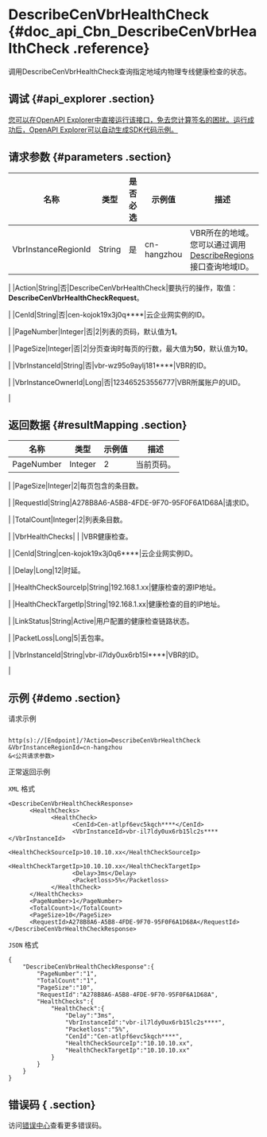 # DescribeCenVbrHealthCheck {#doc_api_Cbn_DescribeCenVbrHealthCheck .reference}

调用DescribeCenVbrHealthCheck查询指定地域内物理专线健康检查的状态。

## 调试 {#api_explorer .section}

[您可以在OpenAPI Explorer中直接运行该接口，免去您计算签名的困扰。运行成功后，OpenAPI Explorer可以自动生成SDK代码示例。](https://api.aliyun.com/#product=Cbn&api=DescribeCenVbrHealthCheck&type=RPC&version=2017-09-12)

## 请求参数 {#parameters .section}

|名称|类型|是否必选|示例值|描述|
|--|--|----|---|--|
|VbrInstanceRegionId|String|是|cn-hangzhou|VBR所在的地域。您可以通过调用[DescribeRegions](~~36063~~)接口查询地域ID。

 |
|Action|String|否|DescribeCenVbrHealthCheck|要执行的操作，取值：**DescribeCenVbrHealthCheckRequest**。

 |
|CenId|String|否|cen-kojok19x3j0q\*\*\*\*|云企业网实例的ID。

 |
|PageNumber|Integer|否|2|列表的页码，默认值为**1**。

 |
|PageSize|Integer|否|2|分页查询时每页的行数，最大值为**50**，默认值为**10**。

 |
|VbrInstanceId|String|否|vbr-wz95o9aylj181\*\*\*\*|VBR的ID。

 |
|VbrInstanceOwnerId|Long|否|123465253556777|VBR所属账户的UID。

 |

## 返回数据 {#resultMapping .section}

|名称|类型|示例值|描述|
|--|--|---|--|
|PageNumber|Integer|2|当前页码。

 |
|PageSize|Integer|2|每页包含的条目数。

 |
|RequestId|String|A278B8A6-A5B8-4FDE-9F70-95F0F6A1D68A|请求ID。

 |
|TotalCount|Integer|2|列表条目数。

 |
|VbrHealthChecks| | |VBR健康检查。

 |
|CenId|String|cen-kojok19x3j0q6\*\*\*\*|云企业网实例ID。

 |
|Delay|Long|12|时延。

 |
|HealthCheckSourceIp|String|192.168.1.xx|健康检查的源IP地址。

 |
|HealthCheckTargetIp|String|192.168.1.xx|健康检查的目的IP地址。

 |
|LinkStatus|String|Active|用户配置的健康检查链路状态。

 |
|PacketLoss|Long|5|丢包率。

 |
|VbrInstanceId|String|vbr-il7ldy0ux6rb15l\*\*\*\*|VBR的ID。

 |

## 示例 {#demo .section}

请求示例

``` {#request_demo}

http(s)://[Endpoint]/?Action=DescribeCenVbrHealthCheck
&VbrInstanceRegionId=cn-hangzhou
&<公共请求参数>

```

正常返回示例

`XML` 格式

``` {#xml_return_success_demo}
<DescribeCenVbrHealthCheckResponse>
      <HealthChecks>
            <HealthCheck>
                  <CenId>Cen-atlpf6evc5kqch****</CenId>
                  <VbrInstanceId>vbr-il7ldy0ux6rb15lc2s****</VbrInstanceId>
                  <HealthCheckSourceIp>10.10.10.xx</HealthCheckSourceIp>
                  <HealthCheckTargetIp>10.10.10.xx</HealthCheckTargetIp>
                  <Delay>3ms</Delay>
                  <Packetloss>5%</Packetloss>
            </HealthCheck>
      </HealthChecks>
      <PageNumber>1</PageNumber>
      <TotalCount>1</TotalCount>
      <PageSize>10</PageSize>
      <RequestId>A278B8A6-A5B8-4FDE-9F70-95F0F6A1D68A</RequestId>
</DescribeCenVbrHealthCheckResponse>
```

`JSON` 格式

``` {#json_return_success_demo}
{
	"DescribeCenVbrHealthCheckResponse":{
		"PageNumber":"1",
		"TotalCount":"1",
		"PageSize":"10",
		"RequestId":"A278B8A6-A5B8-4FDE-9F70-95F0F6A1D68A",
		"HealthChecks":{
			"HealthCheck":{
				"Delay":"3ms",
				"VbrInstanceId":"vbr-il7ldy0ux6rb15lc2s****",
				"Packetloss":"5%",
				"CenId":"Cen-atlpf6evc5kqch****",
				"HealthCheckSourceIp":"10.10.10.xx",
				"HealthCheckTargetIp":"10.10.10.xx"
			}
		}
	}
}
```

## 错误码 { .section}

访问[错误中心](https://error-center.alibabacloud.com/status/product/Cbn)查看更多错误码。

